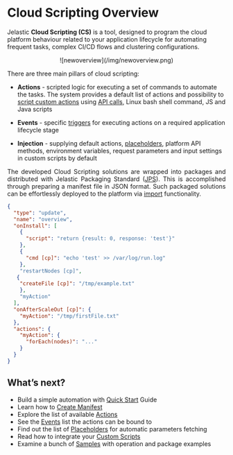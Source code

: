 <h1>Cloud Scripting Overview</h1>

Jelastic <b>Cloud Scripting (CS)</b> is a tool, designed to program the cloud platform behaviour related to your application lifecycle for automating frequent tasks, complex CI/CD flows and clustering configurations.            

<center>![newoverview](/img/newoverview.png)</center>                                           

There are three main pillars of cloud scripting:

* **Actions** - scripted logic for executing a set of commands to automate the tasks. The system provides a default list of actions and possibility to <a href="http://docs.cloudscripting.com/creating-templates/writing-scripts/" target="_blank">script custom actions</a> using <a href="https://docs.jelastic.com/api/" target="_blank">API calls</a>, Linux bash shell command, JS and Java scripts   

* **Events** - specific <a href="http://docs.cloudscripting.com/reference/events/" target="_blank">triggers</a> for executing actions on a required application lifecycle stage   
  
* **Injection** - supplying default actions, <a href="http://docs.cloudscripting.com/reference/placeholders/" target="_blank">placeholders</a>, platform API methods, environment variables, request parameters and input settings in custom scripts by default

<p dir="ltr" style="text-align: justify;">The developed Cloud Scripting solutions are wrapped into packages and distributed with Jelastic Packaging Standard (<a href="https://docs.jelastic.com/jps" target="_blank">JPS</a>). This is accomplished through preparing a manifest file in JSON format. Such packaged solutions can be effortlessly deployed to the platform via <a href="https://docs.jelastic.com/environment-import" target="_blank">import</a> functionality.</p>

```json
{
  "type": "update",
  "name": "overview",
  "onInstall": [
    {
      "script": "return {result: 0, response: 'test'}"
    },
    {
      "cmd [cp]": "echo 'test' >> /var/log/run.log"
    },
    "restartNodes [cp]",
   {
    "createFile [cp]": "/tmp/example.txt"
    },
    "myAction"
  ],
  "onAfterScaleOut [cp]": {
    "myAction": "/tmp/firstFile.txt"
  },
  "actions": {
    "myAction": {
      "forEach(nodes)": "..."
    }
  }
}
```


<h2>What’s next?</h2>

* Build a simple automation with <a href="http://docs.cloudscripting.com/quick-start/" target="_blank">Quick Start</a> Guide                               
* Learn how to <a href="http://docs.cloudscripting.com/creating-templates/basic-configs/" target="_blank">Create Manifest</a>   
* Explore the list of available <a href="http://docs.cloudscripting.com/reference/actions/" target="_blank">Actions</a>    
* See the <a href="http://docs.cloudscripting.com/reference/events/" target="_blank">Events</a> list the actions can be bound to    
* Find out the list of <a href="http://docs.cloudscripting.com/reference/placeholders/" target="_blank">Placeholders</a> for automatic parameters fetching  
* Read how to integrate your <a href="http://docs.cloudscripting.com/creating-templates/custom-scripts/" target="_blank">Custom Scripts</a>         
* Examine a bunch of <a href="http://docs.cloudscripting.com/samples/" target="_blank">Samples</a> with operation and package examples                                                   
